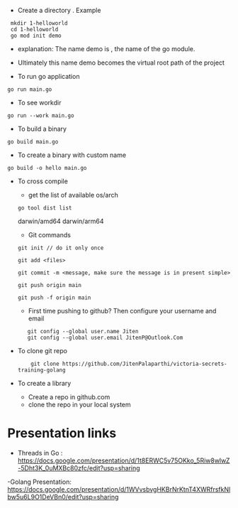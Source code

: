 - Create a directory . Example

 ```
  mkdir 1-helloworld
  cd 1-helloworld
  go mod init demo
```
- explanation: The name demo is , the name of the go module.
- Ultimately this name demo becomes the virtual root path of the project

- To run go application

```
go run main.go
```

- To see workdir

```
go run --work main.go
```

- To build a binary

```
go build main.go
```
- To create a binary with custom name
```  
go build -o hello main.go
```

- To cross compile 

    - get the list of available os/arch

    ```
    go tool dist list
    ```
    darwin/amd64
    darwin/arm64


    - Git commands

    ```
    git init // do it only once
    ```

    ```
    git add <files>
    ```

    ```
    git commit -m <message, make sure the message is in present simple>
    ```

    ```
    git push origin main
    ```
    ```
    git push -f origin main
    ```

    - First time pushing to github? Then configure your username and email

    ```
       git config --global user.name Jiten
       git config --global user.email JitenP@Outlook.Com
    ```

- To clone git repo
    ```
        git clone https://github.com/JitenPalaparthi/victoria-secrets-training-golang
    ```


- To create a library 
    - Create a repo in github.com
    - clone the repo in your local system


# Presentation links

- Threads in Go : https://docs.google.com/presentation/d/1t8ERWC5v75OKko_5Riw8wlwZ-5Dht3K_0uMXBc80zfc/edit?usp=sharing

-Golang Presentation:  https://docs.google.com/presentation/d/1WVvsbvgHKBrNrKtnT4XWRfrsfkNlbw5u6L9O1DeVBn0/edit?usp=sharing



